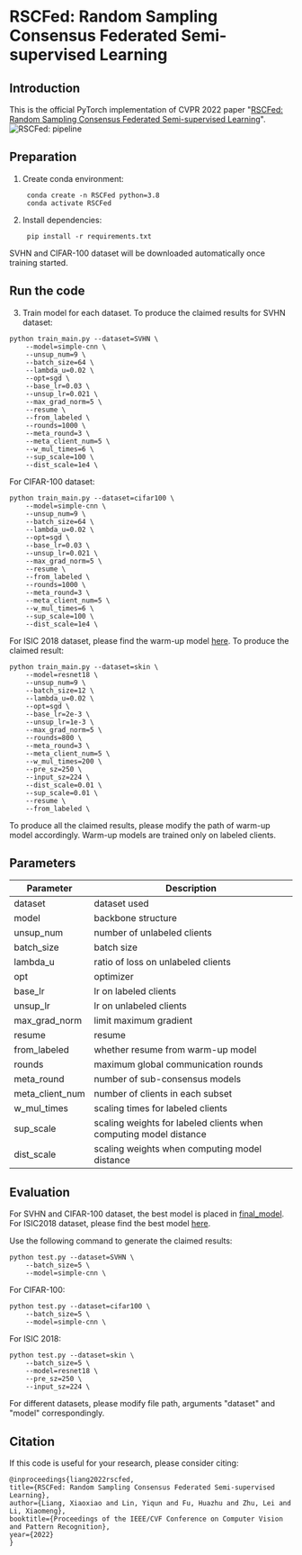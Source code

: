 # RSCFed: Random Sampling Consensus Federated Semi-supervised Learning

## Introduction

This is the official PyTorch implementation of CVPR 2022 paper "[RSCFed: Random Sampling Consensus Federated Semi-supervised Learning](https://arxiv.org/abs/2203.13993)".
![RSCFed: pipeline](https://github.com/XMed-Lab/RSCFed/blob/main/figure/pipeline_final.png)
## Preparation
1. Create conda environment:

		conda create -n RSCFed python=3.8
		conda activate RSCFed

2. Install dependencies:

		pip install -r requirements.txt
		
SVHN and CIFAR-100 dataset will be downloaded automatically once training started.

## Run the code
3. Train model for each dataset. 
To produce the claimed results for SVHN dataset:
```
python train_main.py --dataset=SVHN \
	--model=simple-cnn \
	--unsup_num=9 \
	--batch_size=64 \
	--lambda_u=0.02 \
	--opt=sgd \
	--base_lr=0.03 \
	--unsup_lr=0.021 \
	--max_grad_norm=5 \
	--resume \
	--from_labeled \
	--rounds=1000 \
	--meta_round=3 \
	--meta_client_num=5 \
	--w_mul_times=6 \
	--sup_scale=100 \
	--dist_scale=1e4 \
```
For CIFAR-100 dataset:
```
python train_main.py --dataset=cifar100 \
	--model=simple-cnn \
	--unsup_num=9 \
	--batch_size=64 \
	--lambda_u=0.02 \
	--opt=sgd \
	--base_lr=0.03 \
	--unsup_lr=0.021 \
	--max_grad_norm=5 \
	--resume \
	--from_labeled \
	--rounds=1000 \
	--meta_round=3 \
	--meta_client_num=5 \
	--w_mul_times=6 \
	--sup_scale=100 \
	--dist_scale=1e4 \
```
For ISIC 2018 dataset, please find the warm-up model [here](https://drive.google.com/drive/folders/1FJKwRI2MTv0SGedVP61AFDgE6ixXdb0q?usp=sharing). To produce the claimed result:
```
python train_main.py --dataset=skin \
	--model=resnet18 \
	--unsup_num=9 \
	--batch_size=12 \
	--lambda_u=0.02 \
	--opt=sgd \
	--base_lr=2e-3 \
	--unsup_lr=1e-3 \
	--max_grad_norm=5 \
	--rounds=800 \
	--meta_round=3 \
	--meta_client_num=5 \
	--w_mul_times=200 \
	--pre_sz=250 \
	--input_sz=224 \
	--dist_scale=0.01 \
	--sup_scale=0.01 \
	--resume \
	--from_labeled \
```
To produce all the claimed results, please modify the path of warm-up model accordingly. Warm-up models are trained only on labeled clients. 
## Parameters
Parameter     | Description
-------- | -----
dataset  | dataset used
model | backbone structure
unsup_num  | number of unlabeled clients
batch_size | batch size
lambda_u | ratio of loss on unlabeled clients
opt | optimizer
base_lr | lr on labeled clients
unsup_lr | lr on unlabeled clients
max_grad_norm | limit maximum gradient
resume | resume
from_labeled | whether resume from warm-up model
rounds | maximum global communication rounds
meta_round | number of sub-consensus models
meta_client_num | number of clients in each subset
w_mul_times | scaling times for labeled clients
sup_scale | scaling weights for labeled clients when computing model distance
dist_scale | scaling weights when computing model distance

## Evaluation
For SVHN and CIFAR-100 dataset, the best model is placed in [final_model](https://github.com/XMed-Lab/RSCFed/tree/main/final_model). For ISIC2018 dataset, please find the best model [here](https://drive.google.com/drive/folders/1FJKwRI2MTv0SGedVP61AFDgE6ixXdb0q?usp=sharing).

Use the following command to generate the claimed results:
```
python test.py --dataset=SVHN \
	--batch_size=5 \
	--model=simple-cnn \
```
For CIFAR-100:
```
python test.py --dataset=cifar100 \
	--batch_size=5 \
	--model=simple-cnn \
```
For ISIC 2018:
```
python test.py --dataset=skin \
	--batch_size=5 \
	--model=resnet18 \
	--pre_sz=250 \
	--input_sz=224 \
```
For different datasets, please modify file path, arguments "dataset" and "model" correspondingly.


## Citation

If this code is useful for your research, please consider citing:

  ```shell
@inproceedings{liang2022rscfed,
  title={RSCFed: Random Sampling Consensus Federated Semi-supervised Learning},
  author={Liang, Xiaoxiao and Lin, Yiqun and Fu, Huazhu and Zhu, Lei and Li, Xiaomeng},
  booktitle={Proceedings of the IEEE/CVF Conference on Computer Vision and Pattern Recognition},
  year={2022}
}

  ```